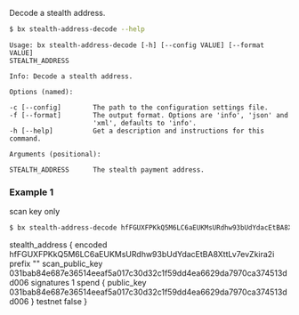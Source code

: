 Decode a stealth address.
```sh
$ bx stealth-address-decode --help
```
```
Usage: bx stealth-address-decode [-h] [--config VALUE] [--format VALUE]  
STEALTH_ADDRESS                                                          

Info: Decode a stealth address.                                          

Options (named):

-c [--config]        The path to the configuration settings file.        
-f [--format]        The output format. Options are 'info', 'json' and   
                     'xml', defaults to 'info'.                          
-h [--help]          Get a description and instructions for this command.

Arguments (positional):

STEALTH_ADDRESS      The stealth payment address.
```
### Example 1
scan key only
```sh
$ bx stealth-address-decode hfFGUXFPKkQ5M6LC6aEUKMsURdhw93bUdYdacEtBA8XttLv7evZkira2i
```
stealth_address
{
    encoded hfFGUXFPKkQ5M6LC6aEUKMsURdhw93bUdYdacEtBA8XttLv7evZkira2i
    prefix ""
    scan_public_key 031bab84e687e36514eeaf5a017c30d32c1f59dd4ea6629da7970ca374513dd006
    signatures 1
    spend
    {
        public_key 031bab84e687e36514eeaf5a017c30d32c1f59dd4ea6629da7970ca374513dd006
    }
    testnet false
}
```
```